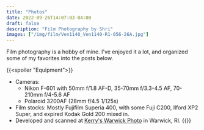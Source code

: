 ```yaml
---
title: "Photos"
date: 2022-09-26T14:07:03-04:00
draft: false
description: "Film Photography by Shri"
images: ["/img/film/Ven1140_Ven1140-R1-056-26A.jpg"]
---
```

Film photography is a hobby of mine. I've enjoyed it a lot, and organized some of my favorites into the posts below.

{{<spoiler "Equipment">}}
- Cameras: 
    - Nikon F-601 with 50mm f/1.8 AF-D, 35-70mm f/3.3-4.5 AF, 70-210mm f/4-5.6 AF
    - Polaroid 3200AF (28mm f/4.5 1/125s)
- Film stocks: Mostly Fujifilm Superia 400, with some Fuji C200, Ilford XP2 Super, and expired Kodak Gold 200 mixed in.
- Developed and scanned at [Kerry's Warwick Photo](http://www.kerryswarwickphoto.com/) in Warwick, RI.
{{</spoiler>}}